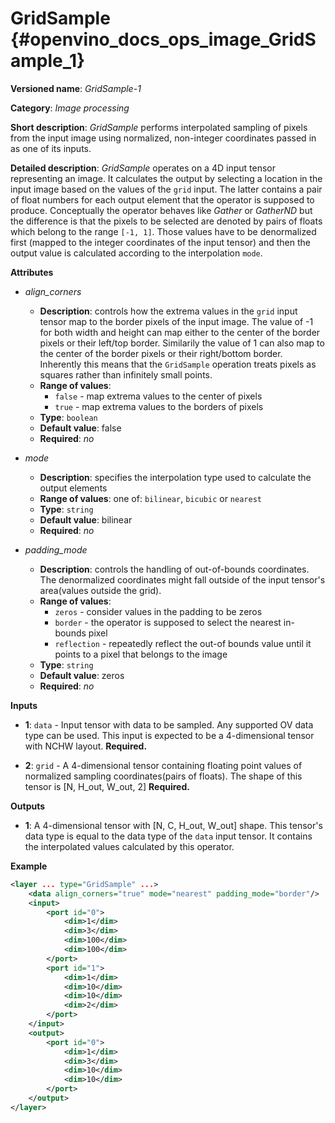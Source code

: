 # GridSample {#openvino_docs_ops_image_GridSample_1}

**Versioned name**: *GridSample-1*

**Category**: *Image processing*

**Short description**: *GridSample* performs interpolated sampling of pixels from the input image using normalized, non-integer coordinates passed in as one of its inputs.

**Detailed description**: *GridSample* operates on a 4D input tensor representing an image. It calculates the output by selecting a location in the input image based on the values of the `grid` input. The latter contains a pair of float numbers for each output element that the operator is supposed to produce. Conceptually the operator behaves like *Gather* or *GatherND* but the difference is that the pixels to be selected are denoted by pairs of floats which belong to the range `[-1, 1]`. Those values have to be denormalized first (mapped to the integer coordinates of the input tensor) and then the output value is calculated according to the interpolation `mode`.

**Attributes**

* *align_corners*

  * **Description**: controls how the extrema values in the `grid` input tensor map to the border pixels of the input image. The value of -1 for both width and height can map either to the center of the border pixels or their left/top border. Similarily the value of 1 can also map to the center of the border pixels or their right/bottom border. Inherently this means that the `GridSample` operation treats pixels as squares rather than infinitely small points.
  * **Range of values**:
    * `false` - map extrema values to the center of pixels
    * `true` - map extrema values to the borders of pixels
  * **Type**: `boolean`
  * **Default value**: false
  * **Required**: *no*

* *mode*

  * **Description**: specifies the interpolation type used to calculate the output elements
  * **Range of values**: one of: `bilinear`, `bicubic` or `nearest`
  * **Type**: `string`
  * **Default value**: bilinear
  * **Required**: *no*

* *padding_mode*

  * **Description**: controls the handling of out-of-bounds coordinates. The denormalized coordinates might fall outside of the input tensor's area(values outside the grid).
  * **Range of values**: 
    * `zeros` - consider values in the padding to be zeros
    * `border` - the operator is supposed to select the nearest in-bounds pixel
    * `reflection` - repeatedly reflect the out-of bounds value until it points to a pixel that belongs to the image
  * **Type**: `string`
  * **Default value**: zeros
  * **Required**: *no*

**Inputs**

*   **1**: `data` - Input tensor with data to be sampled. Any supported OV data type can be used. This input is expected to be a 4-dimensional tensor with NCHW layout. **Required.**

*   **2**: `grid` - A 4-dimensional tensor containing floating point values of normalized sampling coordinates(pairs of floats). The shape of this tensor is [N, H_out, W_out, 2] **Required.**

**Outputs**

*   **1**: A 4-dimensional tensor with [N, C, H_out, W_out] shape. This tensor's data type is equal to the data type of the `data` input tensor. It contains the interpolated values calculated by this operator.

**Example**

```xml
<layer ... type="GridSample" ...>
    <data align_corners="true" mode="nearest" padding_mode="border"/>
    <input>
        <port id="0">
            <dim>1</dim>
            <dim>3</dim>
            <dim>100</dim>
            <dim>100</dim>
        </port>
        <port id="1">
            <dim>1</dim>
            <dim>10</dim>
            <dim>10</dim>
            <dim>2</dim>
        </port>
    </input>
    <output>
        <port id="0">
            <dim>1</dim>
            <dim>3</dim>
            <dim>10</dim>
            <dim>10</dim>
        </port>
    </output>
</layer>
```
